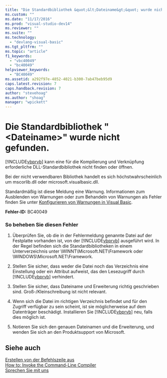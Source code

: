 ```yaml
---
title: "Die Standardbibliothek &quot;&lt;Dateiname&gt;&quot; wurde nicht gefunden. | Microsoft Docs"
ms.custom: ""
ms.date: "11/17/2016"
ms.prod: "visual-studio-dev14"
ms.reviewer: ""
ms.suite: ""
ms.technology: 
  - "devlang-visual-basic"
ms.tgt_pltfrm: ""
ms.topic: "article"
f1_keywords: 
  - "vbc40049"
  - "bc40049"
helpviewer_keywords: 
  - "BC40049"
ms.assetid: a292f97e-4852-4021-b300-7ab47beb95d9
caps.latest.revision: 7
caps.handback.revision: 7
author: "stevehoag"
ms.author: "shoag"
manager: "wpickett"
---
```

# Die Standardbibliothek &quot;&lt;Dateiname&gt;&quot; wurde nicht gefunden.
[!INCLUDE[vbprvb](../../csharp/programming-guide/concepts/linq/includes/vbprvb_md.md)] kann eine für die Kompilierung und Verknüpfung erforderliche DLL\-Standardbibliothek nicht finden oder öffnen.  
  
 Bei der nicht verwendbaren Bibliothek handelt es sich höchstwahrscheinlich um mscorlib.dll oder microsoft.visualbasic.dll.  
  
 Standardmäßig ist diese Meldung eine Warnung. Informationen zum Ausblenden von Warnungen oder zum Behandeln von Warnungen als Fehler finden Sie unter [Konfigurieren von Warnungen in Visual Basic](/visual-studio/ide/configuring-warnings-in-visual-basic).  
  
 **Fehler\-ID:** BC40049  
  
### So beheben Sie diesen Fehler  
  
1.  Überprüfen Sie, ob die in der Fehlermeldung genannte Datei auf der Festplatte vorhanden ist, von der [!INCLUDE[vbprvb](../../csharp/programming-guide/concepts/linq/includes/vbprvb_md.md)] ausgeführt wird. In der Regel befinden sich die Standardbibliotheken in einem Unterverzeichnis unter \\WINNT\\Microsoft.NET\\Framework oder \\WINDOWS\\Microsoft.NET\\Framework.  
  
2.  Stellen Sie sicher, dass weder die Datei noch das Verzeichnis eine Einstellung oder ein Attribut aufweist, das den Lesezugriff durch [!INCLUDE[vbprvb](../../csharp/programming-guide/concepts/linq/includes/vbprvb_md.md)] verhindert.  
  
3.  Stellen Sie sicher, dass Dateiname und Erweiterung richtig geschrieben sind. Groß\-\/Kleinschreibung ist nicht relevant.  
  
4.  Wenn sich die Datei im richtigen Verzeichnis befindet und für den Zugriff verfügbar zu sein scheint, ist sie möglicherweise auf dem Datenträger beschädigt. Installieren Sie [!INCLUDE[vbprvb](../../csharp/programming-guide/concepts/linq/includes/vbprvb_md.md)] neu, falls dies möglich ist.  
  
5.  Notieren Sie sich den genauen Dateinamen und die Erweiterung, und wenden Sie sich an den Produktsupport von Microsoft.  
  
## Siehe auch  
 [Erstellen von der Befehlszeile aus](../../visual-basic/reference/command-line-compiler/building-from-the-command-line.md)   
 [How to: Invoke the Command\-Line Compiler](../../visual-basic/reference/command-line-compiler/how-to-invoke-the-command-line-compiler.md)   
 [Sprechen Sie mit uns](/visual-studio/ide/talk-to-us)